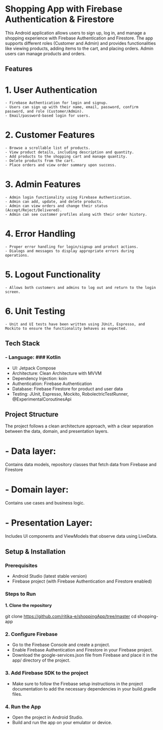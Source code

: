 # Shopping App with Firebase Authentication & Firestore

This Android application allows users to sign up, log in, and manage a shopping experience with Firebase Authentication and Firestore. The app supports different roles (Customer and Admin) and provides functionalities like viewing products, adding items to the cart, and placing orders. Admin users can manage products and orders.

## Features
# 1. User Authentication
    - Firebase Authentication for login and signup.
    - Users can sign up with their name, email, password, confirm password, and role (Customer/Admin).
    - Email/password-based login for users.
# 2. Customer Features
    - Browse a scrollable list of products.
    - View product details, including description and quantity.
    - Add products to the shopping cart and manage quantity.
    - Delete products from the cart.
    - Place orders and view order summary upon success.
# 3. Admin Features
    - Admin login functionality using Firebase Authentication.
    - Admin can add, update, and delete products.
    - Admin can view orders and change their status (Accept/Reject/Delivered).
    - Admin can see customer profiles along with their order history.
# 4. Error Handling
    - Proper error handling for login/signup and product actions.
    - Dialogs and messages to display appropriate errors during operations.
# 5. Logout Functionality
    - Allows both customers and admins to log out and return to the login screen.
# 6. Unit Testing
    - Unit and UI tests have been written using JUnit, Espresso, and Mockito to ensure the functionality behaves as expected.

## Tech Stack
 ### - Language: ###  Kotlin
  - UI: Jetpack Compose
  - Architecture: Clean Architecture with MVVM
  - Dependency Injection: koin
  - Authentication: Firebase Authentication
  - Database: Firebase Firestore for product and user data
  - Testing: JUnit, Espresso, Mockito, RobolectricTestRunner, @ExperimentalCoroutinesApi

## Project Structure
The project follows a clean architecture approach, with a clear separation between the data, domain, and presentation layers.

# - Data layer:
Contains data models, repository classes that fetch data from Firebase and Firestore
# - Domain layer:
Contains use cases and business logic.
# - Presentation Layer: 
Includes UI components and ViewModels that observe data using LiveData.

## Setup & Installation

### Prerequisites
- Android Studio (latest stable version)
- Firebase project (with Firebase Authentication and Firestore enabled)

### Steps to Run
#### 1. Clone the repository
git clone  https://github.com/ritika-e/shoppingApp/tree/master
cd shopping-app 
### 2. Configure Firebase
- Go to the Firebase Console and create a project.
- Enable Firebase Authentication and Firestore in your Firebase project.
- Download the google-services.json file from Firebase and place it in the app/ directory of the project.
### 3. Add Firebase SDK to the project
- Make sure to follow the Firebase setup instructions in the project documentation to add the necessary dependencies in your build.gradle files.
### 4. Run the App
- Open the project in Android Studio.
- Build and run the app on your emulator or device.
  

